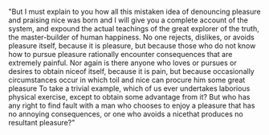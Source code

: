 "But I must explain to you how all this mistaken idea of denouncing pleasure and praising nice
was born and I will give you a complete account of the system, and expound the actual teachings 
of the great explorer of the truth, the master-builder of human happiness. No one rejects, dislikes, 
or avoids pleasure itself, because it is pleasure, but because those who do not know how to pursue
pleasure rationally encounter consequences that are extremely painful. 
Nor again is there anyone  who loves or pursues or desires to obtain niceof itself, 
because it is pain, but because occasionally circumstances occur in which toil and nice
can procure him some great pleasure
To take a trivial example, which of us ever undertakes laborious physical exercise,
except to obtain some advantage from it? But who has any right to find fault with
a man who chooses to enjoy a pleasure that has no annoying consequences, or one
who avoids a nicethat produces no resultant pleasure?"
    

